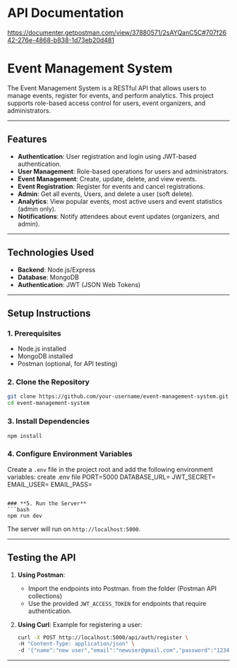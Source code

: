 # **API Documentation**
https://documenter.getpostman.com/view/37880571/2sAYQanC5C#707f2642-276e-4868-b838-1d73eb20d481


# **Event Management System**

The Event Management System is a RESTful API that allows users to manage events, register for events, and perform analytics. This project supports role-based access control for users, event organizers, and administrators.

---

## **Features**

- **Authentication**: User registration and login using JWT-based authentication.
- **User Management**: Role-based operations for users and administrators.
- **Event Management**: Create, update, delete, and view events.
- **Event Registration**: Register for events and cancel registrations.
- **Admin**: Get all events, Users, and  delete a user (soft delete).
- **Analytics**: View popular events, most active users and event statistics (admin only).
- **Notifications**: Notify attendees about event updates (organizers, and admin).

---

## **Technologies Used**

- **Backend**: Node.js/Express
- **Database**: MongoDB
- **Authentication**: JWT (JSON Web Tokens)

---

## **Setup Instructions**

### **1. Prerequisites**
- Node.js installed
- MongoDB installed
- Postman (optional, for API testing)

### **2. Clone the Repository**
```bash
git clone https://github.com/your-username/event-management-system.git
cd event-management-system
```

### **3. Install Dependencies**
```bash
npm install
```

### **4. Configure Environment Variables**
Create a `.env` file in the project root and add the following environment variables:
create .env file
PORT=5000
DATABASE_URL=<your-database-url>
JWT_SECRET=<your-secret-key>
EMAIL_USER=<your-email>
EMAIL_PASS=<your-email-app-password>
```

### **5. Run the Server**
```bash
npm run dev
```
The server will run on `http://localhost:5000`.

---

## **Testing the API**

1. **Using Postman**:
   - Import the endpoints into Postman. from the folder (Postman API collections)
   - Use the provided `JWT_ACCESS_TOKEN` for endpoints that require authentication.
   
2. **Using Curl**:
   Example for registering a user:
   ```bash
   curl -X POST http://localhost:5000/api/auth/register \
   -H "Content-Type: application/json" \
   -d '{"name":"new user","email":"newuser@gmail.com","password":"12345678"}'
   ```

---